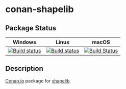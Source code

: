 # conan-shapelib

## Package Status

| Windows | Linux | macOS |
|:-------:|:-----:|:-----:|
|[![Build status](https://ci.appveyor.com/api/projects/status/bxcwlarsqj5dn36a/branch/testing%2F1.5.0?svg=true)](https://ci.appveyor.com/project/SpaceIm/conan-shapelib)|[![Build status](https://github.com/SpaceIm/conan-shapelib/workflows/.github/workflows/conan.yml/badge.svg?branch=testing%2F1.5.0)](https://github.com/SpaceIm/conan-shapelib/actions?query=branch%3Atesting%2F1.5.0)|[![Build Status](https://travis-ci.com/SpaceIm/conan-shapelib.svg?branch=testing%2F1.5.0)](https://travis-ci.com/SpaceIm/conan-shapelib)|

## Description

[Conan.io](https://conan.io) package for [shapelib](https://github.com/OSGeo/shapelib).
